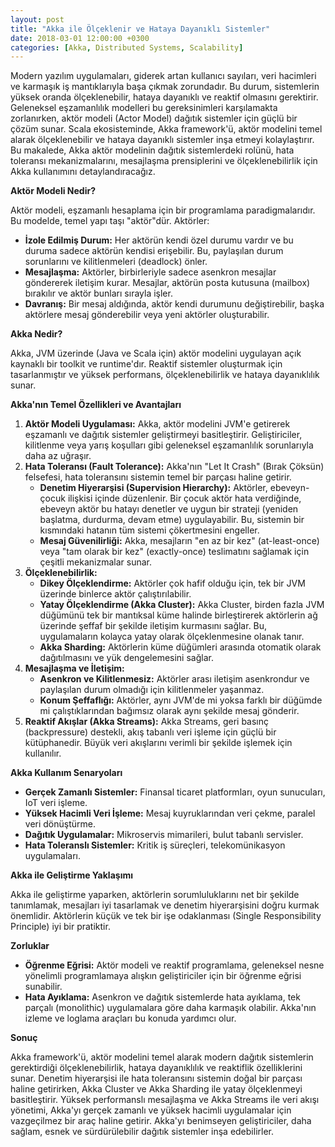```yaml
---
layout: post
title: "Akka ile Ölçeklenir ve Hataya Dayanıklı Sistemler"
date: 2018-03-01 12:00:00 +0300
categories: [Akka, Distributed Systems, Scalability]
---
```



Modern yazılım uygulamaları, giderek artan kullanıcı sayıları, veri hacimleri ve karmaşık iş mantıklarıyla başa çıkmak zorundadır. Bu durum, sistemlerin yüksek oranda ölçeklenebilir, hataya dayanıklı ve reaktif olmasını gerektirir. Geleneksel eşzamanlılık modelleri bu gereksinimleri karşılamakta zorlanırken, aktör modeli (Actor Model) dağıtık sistemler için güçlü bir çözüm sunar. Scala ekosisteminde, Akka framework'ü, aktör modelini temel alarak ölçeklenebilir ve hataya dayanıklı sistemler inşa etmeyi kolaylaştırır. Bu makalede, Akka aktör modelinin dağıtık sistemlerdeki rolünü, hata toleransı mekanizmalarını, mesajlaşma prensiplerini ve ölçeklenebilirlik için Akka kullanımını detaylandıracağız.

**Aktör Modeli Nedir?**

Aktör modeli, eşzamanlı hesaplama için bir programlama paradigmalarıdır. Bu modelde, temel yapı taşı "aktör"dür. Aktörler:

*   **İzole Edilmiş Durum:** Her aktörün kendi özel durumu vardır ve bu duruma sadece aktörün kendisi erişebilir. Bu, paylaşılan durum sorunlarını ve kilitlenmeleri (deadlock) önler.
*   **Mesajlaşma:** Aktörler, birbirleriyle sadece asenkron mesajlar göndererek iletişim kurar. Mesajlar, aktörün posta kutusuna (mailbox) bırakılır ve aktör bunları sırayla işler.
*   **Davranış:** Bir mesaj aldığında, aktör kendi durumunu değiştirebilir, başka aktörlere mesaj gönderebilir veya yeni aktörler oluşturabilir.

**Akka Nedir?**

Akka, JVM üzerinde (Java ve Scala için) aktör modelini uygulayan açık kaynaklı bir toolkit ve runtime'dır. Reaktif sistemler oluşturmak için tasarlanmıştır ve yüksek performans, ölçeklenebilirlik ve hataya dayanıklılık sunar.

**Akka'nın Temel Özellikleri ve Avantajları**

1.  **Aktör Modeli Uygulaması:** Akka, aktör modelini JVM'e getirerek eşzamanlı ve dağıtık sistemler geliştirmeyi basitleştirir. Geliştiriciler, kilitlenme veya yarış koşulları gibi geleneksel eşzamanlılık sorunlarıyla daha az uğraşır.
2.  **Hata Toleransı (Fault Tolerance):** Akka'nın "Let It Crash" (Bırak Çöksün) felsefesi, hata toleransını sistemin temel bir parçası haline getirir.
    *   **Denetim Hiyerarşisi (Supervision Hierarchy):** Aktörler, ebeveyn-çocuk ilişkisi içinde düzenlenir. Bir çocuk aktör hata verdiğinde, ebeveyn aktör bu hatayı denetler ve uygun bir strateji (yeniden başlatma, durdurma, devam etme) uygulayabilir. Bu, sistemin bir kısmındaki hatanın tüm sistemi çökertmesini engeller.
    *   **Mesaj Güvenilirliği:** Akka, mesajların "en az bir kez" (at-least-once) veya "tam olarak bir kez" (exactly-once) teslimatını sağlamak için çeşitli mekanizmalar sunar.
3.  **Ölçeklenebilirlik:**
    *   **Dikey Ölçeklendirme:** Aktörler çok hafif olduğu için, tek bir JVM üzerinde binlerce aktör çalıştırılabilir.
    *   **Yatay Ölçeklendirme (Akka Cluster):** Akka Cluster, birden fazla JVM düğümünü tek bir mantıksal küme halinde birleştirerek aktörlerin ağ üzerinde şeffaf bir şekilde iletişim kurmasını sağlar. Bu, uygulamaların kolayca yatay olarak ölçeklenmesine olanak tanır.
    *   **Akka Sharding:** Aktörlerin küme düğümleri arasında otomatik olarak dağıtılmasını ve yük dengelemesini sağlar.
4.  **Mesajlaşma ve İletişim:**
    *   **Asenkron ve Kilitlenmesiz:** Aktörler arası iletişim asenkrondur ve paylaşılan durum olmadığı için kilitlenmeler yaşanmaz.
    *   **Konum Şeffaflığı:** Aktörler, aynı JVM'de mi yoksa farklı bir düğümde mi çalıştıklarından bağımsız olarak aynı şekilde mesaj gönderir.
5.  **Reaktif Akışlar (Akka Streams):** Akka Streams, geri basınç (backpressure) destekli, akış tabanlı veri işleme için güçlü bir kütüphanedir. Büyük veri akışlarını verimli bir şekilde işlemek için kullanılır.

**Akka Kullanım Senaryoları**

*   **Gerçek Zamanlı Sistemler:** Finansal ticaret platformları, oyun sunucuları, IoT veri işleme.
*   **Yüksek Hacimli Veri İşleme:** Mesaj kuyruklarından veri çekme, paralel veri dönüştürme.
*   **Dağıtık Uygulamalar:** Mikroservis mimarileri, bulut tabanlı servisler.
*   **Hata Toleranslı Sistemler:** Kritik iş süreçleri, telekomünikasyon uygulamaları.

**Akka ile Geliştirme Yaklaşımı**

Akka ile geliştirme yaparken, aktörlerin sorumluluklarını net bir şekilde tanımlamak, mesajları iyi tasarlamak ve denetim hiyerarşisini doğru kurmak önemlidir. Aktörlerin küçük ve tek bir işe odaklanması (Single Responsibility Principle) iyi bir pratiktir.

**Zorluklar**

*   **Öğrenme Eğrisi:** Aktör modeli ve reaktif programlama, geleneksel nesne yönelimli programlamaya alışkın geliştiriciler için bir öğrenme eğrisi sunabilir.
*   **Hata Ayıklama:** Asenkron ve dağıtık sistemlerde hata ayıklama, tek parçalı (monolithic) uygulamalara göre daha karmaşık olabilir. Akka'nın izleme ve loglama araçları bu konuda yardımcı olur.

**Sonuç**

Akka framework'ü, aktör modelini temel alarak modern dağıtık sistemlerin gerektirdiği ölçeklenebilirlik, hataya dayanıklılık ve reaktiflik özelliklerini sunar. Denetim hiyerarşisi ile hata toleransını sistemin doğal bir parçası haline getirirken, Akka Cluster ve Akka Sharding ile yatay ölçeklenmeyi basitleştirir. Yüksek performanslı mesajlaşma ve Akka Streams ile veri akışı yönetimi, Akka'yı gerçek zamanlı ve yüksek hacimli uygulamalar için vazgeçilmez bir araç haline getirir. Akka'yı benimseyen geliştiriciler, daha sağlam, esnek ve sürdürülebilir dağıtık sistemler inşa edebilirler.